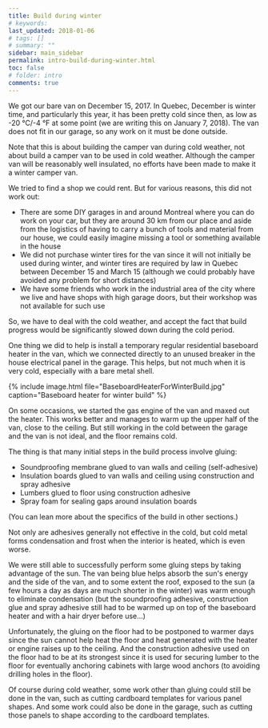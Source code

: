 ```yaml
---
title: Build during winter
# keywords:
last_updated: 2018-01-06
# tags: []
# summary: ""
sidebar: main_sidebar
permalink: intro-build-during-winter.html
toc: false
# folder: intro
comments: true
---
```


We got our bare van on December 15, 2017. In Quebec, December is winter time, and particularly this year, it has been pretty cold since then, as low as -20 &deg;C/-4 &deg;F at some point (we are writing this on January 7, 2018). The van does not fit in our garage, so any work on it must be done outside.

Note that this is about building the camper van during cold weather, not about build a camper van to be used in cold weather. Although the camper van will be reasonably well insulated, no efforts have been made to make it a winter camper van.

We tried to find a shop we could rent. But for various reasons, this did not work out:

- There are some DIY garages in and around Montreal where you can do work on your car, but they are around 30 km from our place and aside from the logistics of having to carry a bunch of tools and material from our house, we could easily imagine missing a tool or something available in the house
- We did not purchase winter tires for the van since it will not initially be used during winter, and winter tires are required by law in Quebec between December 15 and March 15 (although we could probably have avoided any problem for short distances)
- We have some friends who work in the industrial area of the city where we live and have shops with high garage doors, but their workshop was not available for such use

So, we have to deal with the cold weather, and accept the fact that build progress would be significantly slowed down during the cold period.

One thing we did to help is install a temporary regular residential baseboard heater in the van, which we connected directly to an unused breaker in the house electrical panel in the garage. This helps, but not much when it is very cold, especially with a bare metal shell.

{% include image.html file="BaseboardHeaterForWinterBuild.jpg" caption="Baseboard heater for winter build" %}

On some occasions, we started the gas engine of the van and maxed out the heater. This works better and manages to warm up the upper half of the van, close to the ceiling. But still working in the cold between the garage and the van is not ideal, and the floor remains cold.

The thing is that many initial steps in the build process involve gluing:

- Soundproofing membrane glued to van walls and ceiling (self-adhesive)
- Insulation boards glued to van walls and ceiling using construction and spray adhesive
- Lumbers glued to floor using construction adhesive
- Spray foam for sealing gaps around insulation boards

(You can lean more about the specifics of the build in other sections.)

Not only are adhesives generally not effective in the cold, but cold metal forms condensation and frost when the interior is heated, which is even worse.

We were still able to successfully perform some gluing steps by taking advantage of the sun. The van being blue helps absorb the sun's energy and the side of the van, and to some extent the roof, exposed to the sun (a few hours a day as days are much shorter in the winter) was warm enough to eliminate condensation (but the soundproofing adhesive, construction glue and spray adhesive still had to be warmed up on top of the baseboard heater and with a hair dryer before use...)

Unfortunately, the gluing on the floor had to be postponed to warmer days since the sun cannot help heat the floor and heat generated with the heater or engine raises up to the ceiling. And the construction adhesive used on the floor had to be at its strongest since it is used for securing lumber to the floor for eventually anchoring cabinets with large wood anchors (to avoiding drilling holes in the floor).

Of course during cold weather, some work other than gluing could still be done in the van, such as cutting cardboard templates for various panel shapes. And some work could also be done in the garage, such as cutting those panels to shape according to the cardboard templates.
